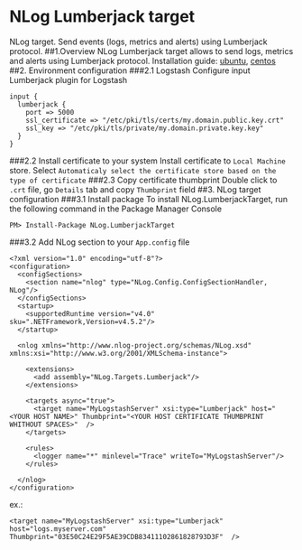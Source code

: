 # NLog Lumberjack target
NLog target. Send events (logs, metrics and alerts) using Lumberjack protocol.
##1.Overview
NLog Lumberjack target allows to send logs, metrics and alerts using Lumberjack protocol.
Installation guide: [ubuntu](https://www.digitalocean.com/community/tutorials/how-to-install-elasticsearch-logstash-and-kibana-4-on-ubuntu-14-04), [centos](https://www.digitalocean.com/community/tutorials/how-to-install-elasticsearch-logstash-and-kibana-4-on-centos-7])
##2. Environment configuration
###2.1 Logstash
Configure input Lumberjack plugin for Logstash 
```
input {
  lumberjack {
    port => 5000
    ssl_certificate => "/etc/pki/tls/certs/my.domain.public.key.crt"
    ssl_key => "/etc/pki/tls/private/my.domain.private.key.key"
  }
}
```
###2.2 Install certificate to your system
Install certificate to `Local Machine` store. Select `Automaticaly select the certificate store based on the type of certificate`
###2.3 Copy certificate thumbprint
Double click to `.crt` file, go `Details` tab and copy `Thumbprint` field
##3. NLog target configuration
###3.1 Install package
To install NLog.LumberjackTarget, run the following command in the Package Manager Console
```
PM> Install-Package NLog.LumberjackTarget
```
###3.2 Add NLog section to your `App.config` file
```
<?xml version="1.0" encoding="utf-8"?>
<configuration>
  <configSections>
    <section name="nlog" type="NLog.Config.ConfigSectionHandler, NLog"/>
  </configSections>
  <startup>
    <supportedRuntime version="v4.0" sku=".NETFramework,Version=v4.5.2"/>
  </startup>
  
  <nlog xmlns="http://www.nlog-project.org/schemas/NLog.xsd" xmlns:xsi="http://www.w3.org/2001/XMLSchema-instance">

    <extensions>
      <add assembly="NLog.Targets.Lumberjack"/>
    </extensions>

    <targets async="true">
      <target name="MyLogstashServer" xsi:type="Lumberjack" host="<YOUR HOST NAME>" Thumbprint="<YOUR HOST CERTIFICATE THUMBPRINT WHITHOUT SPACES>"  />
    </targets>

    <rules>
      <logger name="*" minlevel="Trace" writeTo="MyLogstashServer"/>
    </rules>
    
  </nlog>
</configuration>
```
ex.: 
```
<target name="MyLogstashServer" xsi:type="Lumberjack" host="logs.myserver.com" Thumbprint="03E50C24E29F5AE39CDB83411102861828793D3F"  />
```
